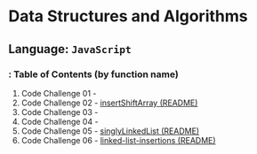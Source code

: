 # Data Structures and Algorithms

## Language: `JavaScript`

### : Table of Contents (by function name)

1. Code Challenge 01 - []()
2. Code Challenge 02 - [insertShiftArray (README)](/array/insertShiftArray/Whiteboard02.JPG)
3. Code Challenge 03 - []()
4. Code Challenge 04 - []()
5. Code Challenge 05 - [singlyLinkedList (README)](/linkedLists/singlyLinkedList/README.md)
6. Code Challenge 06 - [linked-list-insertions (README)](/linkedLists/linkedListInsertions/README.md)